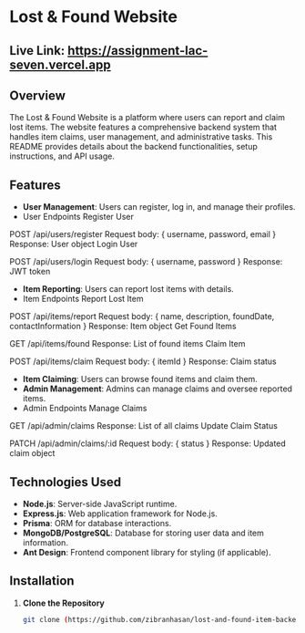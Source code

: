 # Lost & Found Website
## Live Link: https://assignment-lac-seven.vercel.app
## Overview

The Lost & Found Website is a platform where users can report and claim lost items. The website features a comprehensive backend system that handles item claims, user management, and administrative tasks. This README provides details about the backend functionalities, setup instructions, and API usage.

## Features

- **User Management**: Users can register, log in, and manage their profiles.
- User Endpoints
Register User

POST /api/users/register
Request body: { username, password, email }
Response: User object
Login User

POST /api/users/login
Request body: { username, password }
Response: JWT token
- **Item Reporting**: Users can report lost items with details.
- Item Endpoints
Report Lost Item

POST /api/items/report
Request body: { name, description, foundDate, contactInformation }
Response: Item object
Get Found Items

GET /api/items/found
Response: List of found items
Claim Item

POST /api/items/claim
Request body: { itemId }
Response: Claim status
- **Item Claiming**: Users can browse found items and claim them.
- **Admin Management**: Admins can manage claims and oversee reported items.
- Admin Endpoints
Manage Claims

GET /api/admin/claims
Response: List of all claims
Update Claim Status

PATCH /api/admin/claims/:id
Request body: { status }
Response: Updated claim object

## Technologies Used

- **Node.js**: Server-side JavaScript runtime.
- **Express.js**: Web application framework for Node.js.
- **Prisma**: ORM for database interactions.
- **MongoDB/PostgreSQL**: Database for storing user data and item information.
- **Ant Design**: Frontend component library for styling (if applicable).

## Installation

1. **Clone the Repository**

   ```bash
   git clone (https://github.com/zibranhasan/lost-and-found-item-backend)

